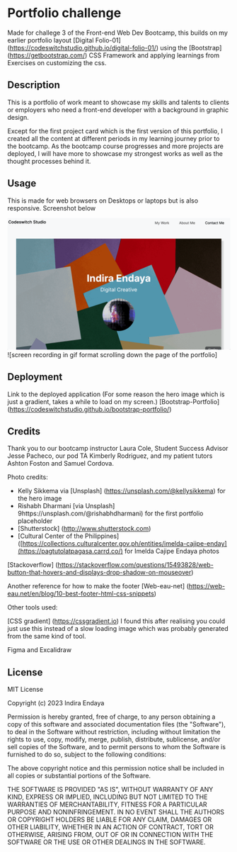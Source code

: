 # Portfolio challenge 

Made for challege 3 of the Front-end Web Dev Bootcamp, this builds on my earlier portfolio layout [Digital Folio-01] (https://codeswitchstudio.github.io/digital-folio-01/) using the [Bootstrap] (https://getbootstrap.com/) CSS Framework and applying learnings from Exercises on customizing the css.


## Description

This is a portfolio of work meant to showcase my skills and talents to clients or employers who need a front-end developer with a background in graphic design.

Except for the first project card which is the first version of this portfolio, I created all the content at different periods in my learning journey prior to the bootcamp. As the bootcamp course progresses and more projects are deployed, I will have more to showcase my strongest works as well as the thought processes behind it. 



## Usage

This is made for web browsers on Desktops or laptops but is also responsive.
Screenshot below

![Screenshot of my Portfolio Site](./images/screen-recording.gif)
![screen recording in gif format scrolling down the page of the portfolio]


## Deployment
Link to the deployed application (For some reason the hero image which is just a gradient, takes a while to load on my screen.)
[Bootstrap-Portfolio] (https://codeswitchstudio.github.io/bootstrap-portfolio/)



## Credits

Thank you to our bootcamp instructor Laura Cole, Student Success Advisor Jesse Pacheco, our pod TA Kimberly Rodriguez, and my patient tutors Ashton Foston and Samuel Cordova.

Photo credits:  
- Kelly Sikkema via [Unsplash] (https://unsplash.com/@kellysikkema) for the hero image
- Rishabh Dharmani [via Unsplash] 9https://unsplash.com/@rishabhdharmani) for the first portfolio placeholder
- [Shutterstock] (http://www.shutterstock.com)
- [Cultural Center of the Philippines] ([https://collections.culturalcenter.gov.ph/entities/imelda-cajipe-enday](https://pagtutolatpagasa.carrd.co/) for Imelda Cajipe Endaya photos
  
[Stackoverflow]
(https://stackoverflow.com/questions/15493828/web-button-that-hovers-and-displays-drop-shadow-on-mouseover)

Another reference for how to make the footer [Web-eau-net] (https://web-eau.net/en/blog/10-best-footer-html-css-snippets)

Other tools used:

[CSS gradient] (https://cssgradient.io) I found this after realising you could just use this instead of a slow loading image which was probably generated from the same kind of tool.

Figma and Excalidraw
## License

MIT License

Copyright (c) 2023 Indira Endaya

Permission is hereby granted, free of charge, to any person obtaining a copy
of this software and associated documentation files (the "Software"), to deal
in the Software without restriction, including without limitation the rights
to use, copy, modify, merge, publish, distribute, sublicense, and/or sell
copies of the Software, and to permit persons to whom the Software is
furnished to do so, subject to the following conditions:

The above copyright notice and this permission notice shall be included in all
copies or substantial portions of the Software.

THE SOFTWARE IS PROVIDED "AS IS", WITHOUT WARRANTY OF ANY KIND, EXPRESS OR
IMPLIED, INCLUDING BUT NOT LIMITED TO THE WARRANTIES OF MERCHANTABILITY,
FITNESS FOR A PARTICULAR PURPOSE AND NONINFRINGEMENT. IN NO EVENT SHALL THE
AUTHORS OR COPYRIGHT HOLDERS BE LIABLE FOR ANY CLAIM, DAMAGES OR OTHER
LIABILITY, WHETHER IN AN ACTION OF CONTRACT, TORT OR OTHERWISE, ARISING FROM,
OUT OF OR IN CONNECTION WITH THE SOFTWARE OR THE USE OR OTHER DEALINGS IN THE
SOFTWARE.
